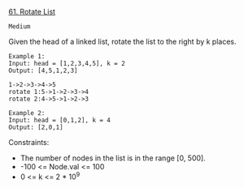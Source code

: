 [61. Rotate List](https://leetcode.com/problems/rotate-list/description/)

`Medium`

Given the head of a linked list, rotate the list to the right by k places.

```
Example 1:
Input: head = [1,2,3,4,5], k = 2
Output: [4,5,1,2,3]

1->2->3->4->5
rotate 1:5->1->2->3->4
rotate 2:4->5->1->2->3

Example 2:
Input: head = [0,1,2], k = 4
Output: [2,0,1]
```

Constraints:

- The number of nodes in the list is in the range [0, 500].
- -100 <= Node.val <= 100
- 0 <= k <= 2 * $10^9$